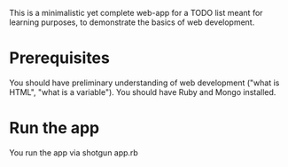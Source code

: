 This is a minimalistic yet complete web-app for a TODO list meant for learning purposes, to demonstrate the basics of web development. 

# Prerequisites 

You should have preliminary understanding of web development ("what is HTML", "what is a variable"). You should have Ruby and Mongo installed. 

# Run the app
You run the app via 
 shotgun app.rb